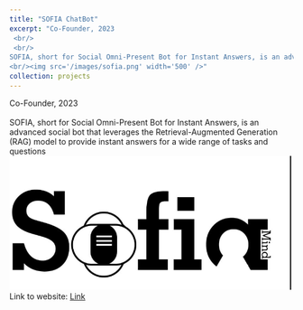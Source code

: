 ```yaml
---
title: "SOFIA ChatBot"
excerpt: "Co-Founder, 2023
 <br/>
 <br/>
SOFIA, short for Social Omni-Present Bot for Instant Answers, is an advanced social bot that leverages the Retrieval-Augmented Generation (RAG) model to provide instant answers for a wide range of tasks and questions
<br/><img src='/images/sofia.png' width='500' />"
collection: projects
---
```

Co-Founder, 2023
 <br/>
 <br/>
SOFIA, short for Social Omni-Present Bot for Instant Answers, is an advanced social bot that leverages the Retrieval-Augmented Generation (RAG) model to provide instant answers for a wide range of tasks and questions
<br/><img src="/images/sofia.png" width="500" />
<br/>
Link to website: [Link](https://sofiamind.ir)
